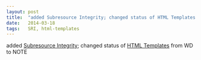 ```yaml
---
layout: post
title:  "added Subresource Integrity; changed status of HTML Templates from WD to NOTE"
date:   2014-03-18
tags:   SRI, html-templates
---
```


added [Subresource Integrity](/spec/SRI); changed status of [HTML Templates](/spec/html-templates) from WD to NOTE

